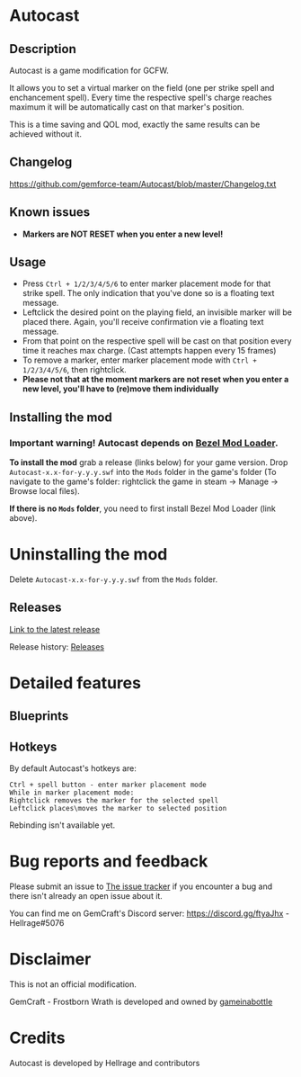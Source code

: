 # Autocast

## Description
Autocast is a game modification for GCFW.

It allows you to set a virtual marker on the field (one per strike spell and enchancement spell). Every time the respective spell's charge reaches maximum it will be automatically cast on that marker's position.


This is a time saving and QOL mod, exactly the same results can be achieved without it.


## Changelog
https://github.com/gemforce-team/Autocast/blob/master/Changelog.txt


## Known issues
* **Markers are NOT RESET when you enter a new level!**


## Usage
* Press `Ctrl + 1/2/3/4/5/6` to enter marker placement mode for that strike spell. The only indication that you've done so is a floating text message.
* Leftclick the desired point on the playing field, an invisible marker will be placed there. Again, you'll receive confirmation vie a floating text message.
* From that point on the respective spell will be cast on that position every time it reaches max charge. (Cast attempts happen every 15 frames)
* To remove a marker, enter marker placement mode with `Ctrl + 1/2/3/4/5/6`, then rightclick.
* **Please not that at the moment markers are not reset when you enter a new level, you'll have to (re)move them individually**


## Installing the mod
### Important warning! Autocast depends on [Bezel Mod Loader](https://github.com/gemforce-team/BezelModLoader).

**To install the mod** grab a release (links below) for your game version. Drop `Autocast-x.x-for-y.y.y.swf` into the `Mods` folder in the game's folder (To navigate to the game's folder: rightclick the game in steam -> Manage -> Browse local files).

**If there is no `Mods` folder**, you need to first install Bezel Mod Loader (link above).


# Uninstalling the mod
Delete `Autocast-x.x-for-y.y.y.swf` from the `Mods` folder.


## Releases
[Link to the latest release](https://github.com/gemforce-team/Autocast/releases/latest)

Release history: [Releases](https://github.com/gemforce-team/Autocast/releases)


# Detailed features
## Blueprints

## Hotkeys
By default Autocast's hotkeys are:
```
Ctrl + spell button - enter marker placement mode
While in marker placement mode:
Rightclick removes the marker for the selected spell
Leftclick places\moves the marker to selected position
```
Rebinding isn't available yet.


# Bug reports and feedback
Please submit an issue to [The issue tracker](https://github.com/gemforce-team/Autocast/issues) if you encounter a bug and there isn't already an open issue about it.

You can find me on GemCraft's Discord server: https://discord.gg/ftyaJhx - Hellrage#5076


# Disclaimer
This is not an official modification.

GemCraft - Frostborn Wrath is developed and owned by [gameinabottle](http://gameinabottle.com/)


# Credits
Autocast is developed by Hellrage and contributors
